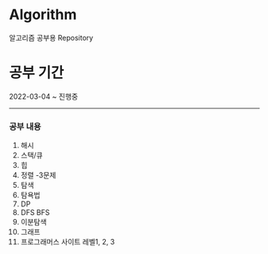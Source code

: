 # Algorithm
알고리즘 공부용 Repository

# 공부 기간
2022-03-04 ~ 진행중

--------------------

### 공부 내용
1. 해시
2. 스택/큐
3. 힙
4. 정렬 -3문제
5. 탐색
6. 탐욕법
7. DP
8. DFS BFS
9. 이분탐색
10. 그래프
11. 프로그래머스 사이트 레벨1, 2, 3
